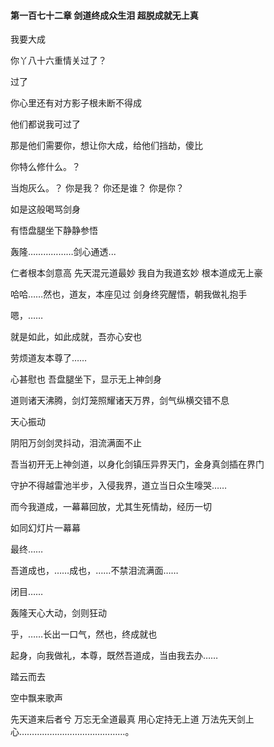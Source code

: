 #### 第一百七十二章 剑道终成众生泪 超脱成就无上真

我要大成

你丫八十六重情关过了？

过了

你心里还有对方影子根未断不得成

他们都说我可过了

那是他们需要你，想让你大成，给他们挡劫，傻比

你特么修什么。？

当炮灰么。？
你是我？
你还是谁？
你是你？

如是这般喝骂剑身

有悟盘腿坐下静静参悟

轰隆………………剑心通透...

仁者根本剑意高
先天混元道最妙
我自为我道玄妙
根本道成无上豪

哈哈……然也，道友，本座见过
剑身终究醒悟，朝我做礼抱手

嗯，……

就是如此，如此成就，吾亦心安也

劳烦道友本尊了……

心甚慰也
吾盘腿坐下，显示无上神剑身

道则诸天沸腾，剑灯笼照耀诸天万界，剑气纵横交错不息

天心振动

阴阳万剑剑灵抖动，泪流满面不止

吾当初开无上神剑道，以身化剑镇压异界天门，金身真剑插在界门

守护不得越雷池半步，入侵我界，道立当日众生嚎哭……

而今我道成，一幕幕回放，尤其生死情劫，经历一切

如同幻灯片一幕幕

最终……

吾道成也，……成也，……不禁泪流满面……

闭目……

轰隆天心大动，剑则狂动

乎，……长出一口气，然也，终成就也

起身，向我做礼，本尊，既然吾道成，当由我去办……

踏云而去

空中飘来歌声

先天道来后者兮
万忘无全道最真
用心定持无上道
万法先天剑上心……………………………………。

